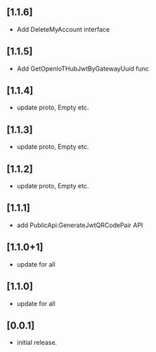 ## [1.1.6]

* Add DeleteMyAccount interface

## [1.1.5]

* Add GetOpenIoTHubJwtByGatewayUuid func

## [1.1.4]

* update proto, Empty etc.

## [1.1.3]

* update proto, Empty etc.

## [1.1.2]

* update proto, Empty etc.

## [1.1.1]

* add PublicApi:GenerateJwtQRCodePair API

## [1.1.0+1]

* update for all

## [1.1.0]

* update for all

## [0.0.1]

* initial release.
